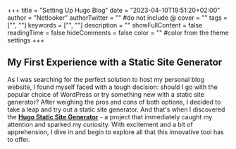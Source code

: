 +++
title = "Setting Up Hugo Blog"
date = "2023-04-10T19:51:20+02:00"
author = "Netlooker"
authorTwitter = "" #do not include @
cover = ""
tags = ["", ""]
keywords = ["", ""]
description = ""
showFullContent = false
readingTime = false
hideComments = false
color = "" #color from the theme settings
+++

## My First Experience with a Static Site Generator

As I was searching for the perfect solution to host my personal blog website, I found myself faced with a tough decision: should I go with the popular choice of WordPress or try something new with a static site generator?
After weighing the pros and cons of both options, I decided to take a leap and try out a static site generator. And that's when I discovered the [**Hugo Static Site Generator**](https://gohugo.io) - a project that immediately caught my attention and sparked my curiosity. With excitement and a bit of apprehension, I dive in and begin to explore all that this innovative tool has to offer.